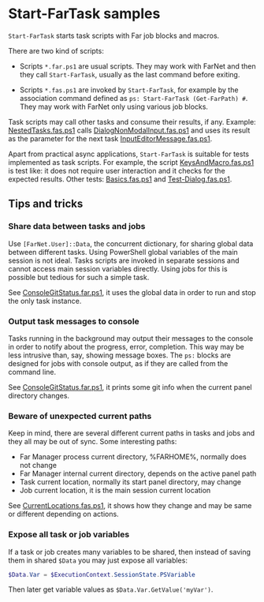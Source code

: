 # Start-FarTask samples

`Start-FarTask` starts task scripts with Far job blocks and macros.

There are two kind of scripts:

- Scripts `*.far.ps1` are usual scripts. They may work with FarNet and then
  they call `Start-FarTask`, usually as the last command before exiting.

- Scripts `*.fas.ps1` are invoked by `Start-FarTask`, for example by the
  association command defined as `ps: Start-FarTask (Get-FarPath) #`.
  They may work with FarNet only using various job blocks.

[Basics.fas.ps1]: Basics.fas.ps1
[NestedTasks.fas.ps1]: NestedTasks.fas.ps1
[DialogNonModalInput.fas.ps1]: DialogNonModalInput.fas.ps1
[InputEditorMessage.fas.ps1]: InputEditorMessage.fas.ps1

Task scripts may call other tasks and consume their results, if any. Example:
[NestedTasks.fas.ps1] calls [DialogNonModalInput.fas.ps1] and uses its result
as the parameter for the next task [InputEditorMessage.fas.ps1].

[KeysAndMacro.fas.ps1]: KeysAndMacro.fas.ps1
[Test-Dialog.fas.ps1]: Test-Dialog.fas.ps1

Apart from practical async applications, `Start-FarTask` is suitable for tests
implemented as task scripts. For example, the script [KeysAndMacro.fas.ps1] is
test like: it does not require user interaction and it checks for the expected
results. Other tests: [Basics.fas.ps1] and [Test-Dialog.fas.ps1].

## Tips and tricks

### Share data between tasks and jobs

Use `[FarNet.User]::Data`, the concurrent dictionary, for sharing global data
between different tasks. Using PowerShell global variables of the main session
is not ideal. Tasks scripts are invoked in separate sessions and cannot access
main session variables directly. Using jobs for this is possible but tedious
for such a simple task.

See [ConsoleGitStatus.far.ps1](ConsoleGitStatus.far.ps1), it uses the global
data in order to run and stop the only task instance.

### Output task messages to console

Tasks running in the background may output their messages to the console in
order to notify about the progress, error, completion. This way may be less
intrusive than, say, showing message boxes. The `ps:` blocks are designed
for jobs with console output, as if they are called from the command line.

See [ConsoleGitStatus.far.ps1](ConsoleGitStatus.far.ps1), it prints some git
info when the current panel directory changes.

### Beware of unexpected current paths

Keep in mind, there are several different current paths in tasks and jobs and
they all may be out of sync. Some interesting paths:

- Far Manager process current directory, %FARHOME%, normally does not change
- Far Manager internal current directory, depends on the active panel path
- Task current location, normally its start panel directory, may change
- Job current location, it is the main session current location

See [CurrentLocations.fas.ps1](Case/CurrentLocations.fas.ps1), it shows how
they change and may be same or different depending on actions.

### Expose all task or job variables

If a task or job creates many variables to be shared, then instead of saving
them in shared `$Data` you may just expose all variables:

```powershell
$Data.Var = $ExecutionContext.SessionState.PSVariable
```

Then later get variable values as `$Data.Var.GetValue('myVar')`.
